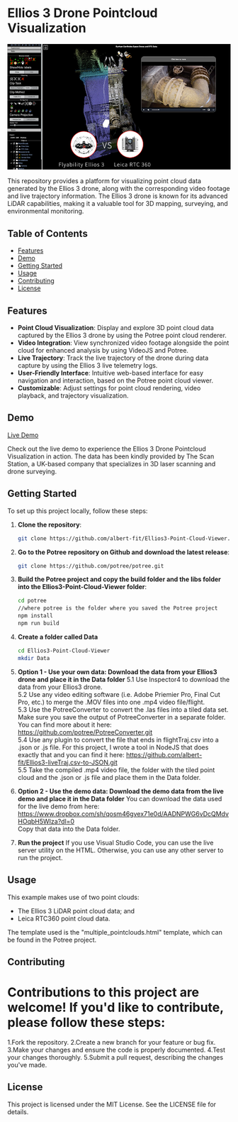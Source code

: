 # Ellios 3 Drone Pointcloud Visualization

![Ellios 3 Drone](postCover.jpg)

This repository provides a platform for visualizing point cloud data generated by the Ellios 3 drone, along with the corresponding video footage and live trajectory information. The Ellios 3 drone is known for its advanced LiDAR capabilities, making it a valuable tool for 3D mapping, surveying, and environmental monitoring.

## Table of Contents

- [Features](#features)
- [Demo](#demo)
- [Getting Started](#getting-started)
- [Usage](#usage)
- [Contributing](#contributing)
- [License](#license)

## Features

- **Point Cloud Visualization**: Display and explore 3D point cloud data captured by the Ellios 3 drone by using the Potree point cloud renderer.
- **Video Integration**: View synchronized video footage alongside the point cloud for enhanced analysis by using VideoJS and Potree.
- **Live Trajectory**: Track the live trajectory of the drone during data capture by using the Ellios 3 live telemetry logs.
- **User-Friendly Interface**: Intuitive web-based interface for easy navigation and interaction, based on the Potree point cloud viewer.
- **Customizable**: Adjust settings for point cloud rendering, video playback, and trajectory visualization.

## Demo

[Live Demo](https://www.site-portal.co.uk/project/652e8fba5985ecb8435304f8)

Check out the live demo to experience the Ellios 3 Drone Pointcloud Visualization in action. 
The data has been kindly provided by The Scan Station, a UK-based company that specializes in 3D laser scanning and drone surveying.

## Getting Started

To set up this project locally, follow these steps:

1. **Clone the repository**:

   ```bash
   git clone https://github.com/albert-fit/Ellios3-Point-Cloud-Viewer.git

2. **Go to the Potree repository on Github and download the latest release**:

   ```bash
   git clone https://github.com/potree/potree.git

3. **Build the Potree project and copy the build folder and the libs folder into the Ellios3-Point-Cloud-Viewer folder**:

   ```bash
   cd potree
   //where potree is the folder where you saved the Potree project
   npm install
   npm run build
   ```
4. **Create a folder called Data**
   ```bash
   cd Ellios3-Point-Cloud-Viewer
   mkdir Data
   ```
5. **Option 1 - Use your own data: Download the data from your Ellios3 drone and place it in the Data folder**
   5.1 Use Inspector4 to download the data from your Ellios3 drone.  
   5.2 Use any video editing software (i.e. Adobe Priemier Pro, Final Cut Pro, etc.) to merge the .MOV files into one .mp4 video file/flight.  
   5.3 Use the PotreeConverter to convert the .las files into a tiled data set. Make sure you save the output of PotreeConverter in a separate folder. You can find more about it here: https://github.com/potree/PotreeConverter.git  
   5.4 Use any plugin to convert the file that ends in flightTraj.csv into a .json or .js file. For this project, I wrote a tool in NodeJS that does exactly that and you can find it here: https://github.com/albert-fit/Ellios3-liveTraj.csv-to-JSON.git  
   5.5 Take the compiled .mp4 video file, the folder with the tiled point cloud and the .json or .js file and place them in the Data folder.  

6. **Option 2 - Use the demo data: Download the demo data from the live demo and place it in the Data folder**
   You can download the data used for the live demo from here: https://www.dropbox.com/sh/qosm46gvex71e0d/AADNPWG6vDcQMdvHOqbH5WIza?dl=0  
   Copy that data into the Data folder.  

7. **Run the project**
   If you use Visual Studio Code, you can use the live server utility on the HTML. Otherwise, you can use any other server to run the project.

   
## Usage

This example makes use of two point clouds: 
 - The Ellios 3 LiDAR point cloud data; and 
 - Leica RTC360 point cloud data.

The template used is the "multiple_pointclouds.html" template, which can be found in the Potree project.

## Contributing

# Contributions to this project are welcome! If you'd like to contribute, please follow these steps:

1.Fork the repository.
2.Create a new branch for your feature or bug fix.
3.Make your changes and ensure the code is properly documented.
4.Test your changes thoroughly.
5.Submit a pull request, describing the changes you've made.

## License

This project is licensed under the MIT License. See the LICENSE file for details.